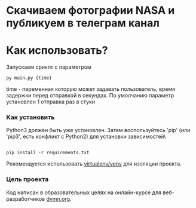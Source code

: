 # Скачиваем фотографии NASA и публикуем в телеграм канал

# Как использовать?

Запускаем срикпт с параметром

```
py main.py {time}
```

time - переменная которую может задавать пользователь, время задержки перед отправкой в секундах. По умолчанию параметр установлен 1 отправка раз в стуки

### Как установить

Python3 должен быть уже установлен.
Затем воспользуйтесь 'pip' (или 'pip3', есть конфликт с Python2) для установки зависимостей\

```

pip install -r requirements.txt

```

Рекомендуется использовать [virtualenv/venv](https://docs.python.org/3/library/venv.html) для изоляции проекта.

### Цель проекта

Код написан в образовательных целях на онлайн-курсе для веб-разработчиков [dvmn.org](https://dvmn.org/).